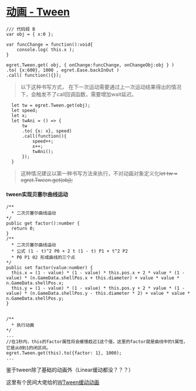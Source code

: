 # [动画 - Tween](https://developer.egret.com/cn/apidoc/index/name/egret.Tween)

```
/// 代码段 B
var obj = { x:0 };

var funcChange = function():void{
    console.log( this.x );
}

egret.Tween.get( obj, { onChange:funcChange, onChangeObj:obj } )
.to( {x:600}, 1000 , egret.Ease.backInOut )
.call( function(){});
```

> 以下这种书写方式， 在下一次运动需要通过上一次运动结果得出的情况下，会触发不了call回调函数，需要增加wait延迟。

 ```
   let tw = egret.Tween.get(obj);
   let speed;
   let x;
   let twAni = () => {
       tw
       .to( {x: x}, speed)
       .call(function(){
           speed++;
           x++;
           twAni();
       });
   }
 ```

> 这种情况建议以第一种书写方法来执行，不对动画对象定义化~~let tw = egret.Tween.get\(obj\);~~

#### tween实现贝塞尔曲线运动

```
/**
  * 二次贝塞尔曲线运动  
*/
public get factor():number {
  return 0;
}
/**
  * 二次贝塞尔曲线运动  
  * 公式 (1 - t)^2 P0 + 2 t (1 - t) P1 + t^2 P2
  * P0 P1 02 形成曲线的三个点
*/
public set factor(value:number) {
  this.x = (1 - value) * (1 - value) * this.pos.x + 2 * value * (1 - value) * (n.GameData.shellPos.x + this.diameter) + value * value * n.GameData.shellPos.x;
  this.y = (1 - value) * (1 - value) * this.pos.y + 2 * value * (1 - value) * (n.GameData.shellPos.y - this.diameter * 2) + value * value * n.GameData.shellPos.y;
}


/**
  * 执行动画 
*/
...
//在1秒内，this的factor属性将会缓慢趋近1这个值，这里的factor就是曲线中的t属性，它是从0到1的闭区间。
egret.Tween.get(this).to({factor: 1}, 1000);
...
```

鉴于tween除了基础的动画外（Linear缓动都没？？？）

这里有个民间大佬给的[WTween缓动动画](http://www.u3d8.com/?p=1571)

